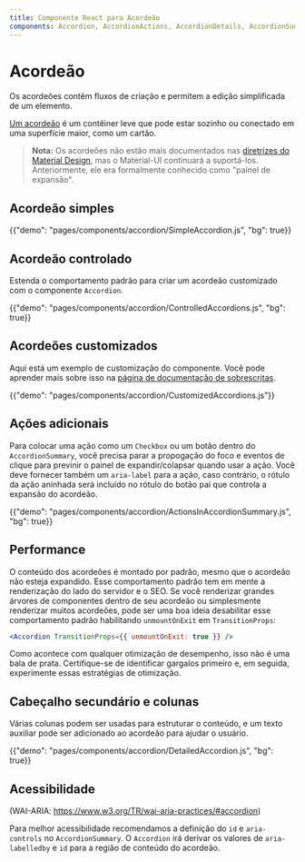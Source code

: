 ```yaml
---
title: Componente React para Acordeão
components: Accordion, AccordionActions, AccordionDetails, AccordionSummary
---
```


# Acordeão

<p class="description">Os acordeões contêm fluxos de criação e permitem a edição simplificada de um elemento.</p>

[Um acordeão](https://material.io/archive/guidelines/components/expansion-panels.html) é um contêiner leve que pode estar sozinho ou conectado em uma superfície maior, como um cartão.

> **Nota:** Os acordeões não estão mais documentados nas [diretrizes do Material Design](https://material.io/), mas o Material-UI continuará a suportá-los. Anteriormente, ele era formalmente conhecido como "painel de expansão".

## Acordeão simples

{{"demo": "pages/components/accordion/SimpleAccordion.js", "bg": true}}

## Acordeão controlado

Estenda o comportamento padrão para criar um acordeão customizado com o componente `Accordion`.

{{"demo": "pages/components/accordion/ControlledAccordions.js", "bg": true}}

## Acordeões customizados

Aqui está um exemplo de customização do componente. Você pode aprender mais sobre isso na [página de documentação de sobrescritas](/customization/components/).

{{"demo": "pages/components/accordion/CustomizedAccordions.js"}}

## Ações adicionais

Para colocar uma ação como um `Checkbox` ou um botão dentro do `AccordionSummary`, você precisa parar a propogação do foco e eventos de clique para previnir o painel de expandir/colapsar quando usar a ação. Você deve fornecer também um `aria-label` para a ação, caso contrário, o rótulo da ação aninhada será incluído no rótulo do botão pai que controla a expansão do acordeão.

{{"demo": "pages/components/accordion/ActionsInAccordionSummary.js", "bg": true}}

## Performance

O conteúdo dos acordeões é montado por padrão, mesmo que o acordeão não esteja expandido. Esse comportamento padrão tem em mente a renderização do lado do servidor e o SEO. Se você renderizar grandes árvores de componentes dentro de seu acordeão ou simplesmente renderizar muitos acordeões, pode ser uma boa ideia desabilitar esse comportamento padrão habilitando `unmountOnExit` em `TransitionProps`:

```jsx
<Accordion TransitionProps={{ unmountOnExit: true }} />
```

Como acontece com qualquer otimização de desempenho, isso não é uma bala de prata. Certifique-se de identificar gargalos primeiro e, em seguida, experimente essas estratégias de otimização.

## Cabeçalho secundário e colunas

Várias colunas podem ser usadas para estruturar o conteúdo, e um texto auxiliar pode ser adicionado ao acordeão para ajudar o usuário.

{{"demo": "pages/components/accordion/DetailedAccordion.js", "bg": true}}

## Acessibilidade

(WAI-ARIA: https://www.w3.org/TR/wai-aria-practices/#accordion)

Para melhor acessibilidade recomendamos a definição do `id` e `aria-controls` no `AccordionSummary`. O `Accordion` irá derivar os valores de `aria-labelledby` e `id` para a região de conteúdo do acordeão.
